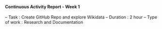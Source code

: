 #### Continuous Activity Report - Week 1
– Task : Create GitHub Repo and explore Wikidata 
– Duration : 2 hour 
– Type of work : Research and Documentation
